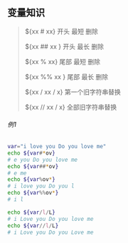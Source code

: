 ## 变量知识

> ${xx # xx} 开头 最短 删除
>
> ${xx ## xx } 开头 最长 删除
>
> ${xx % xx} 尾部 最短 删除
>
> ${xx %% xx } 尾部 最长 删除
>
> ${xx / xx /  x} 第一个旧字符串替换
>
> ${xx // xx /  x} 全部旧字符串替换

###### 例1

```bash
var="i love you Do you love me"
echo ${var#*ov}
# e you Do you love me
echo ${var##*ov}
# e me
echo ${var%ov*}
# i love you Do you l
echo ${var%%ov*}
# i l

echo ${var/l/L}
# i Love you Do you love me
echo ${var//l/L}
# i Love you Do you Love me
```

